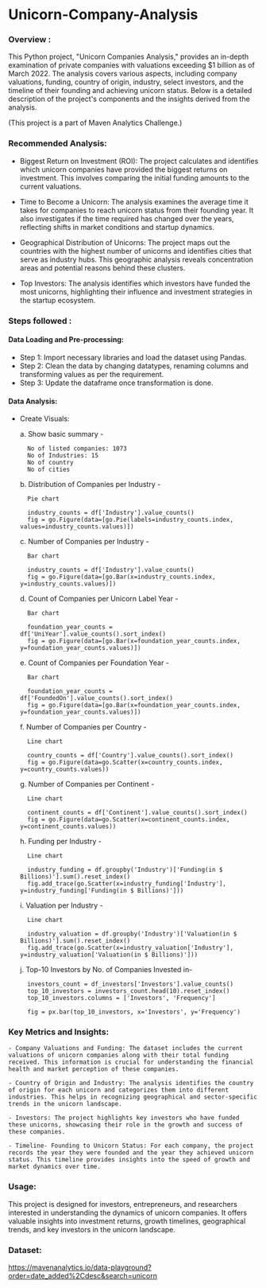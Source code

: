 # Unicorn-Company-Analysis

### Overview :
This Python project, "Unicorn Companies Analysis," provides an in-depth examination of private companies with valuations exceeding $1 billion as of March 2022. The analysis covers various aspects, including company valuations, funding, country of origin, industry, select investors, and the timeline of their founding and achieving unicorn status. Below is a detailed description of the project's components and the insights derived from the analysis.

(This project is a part of Maven Analytics Challenge.)

### Recommended Analysis:
- Biggest Return on Investment (ROI): The project calculates and identifies which unicorn companies have provided the biggest returns on investment. This involves comparing the initial funding amounts to the current valuations.

- Time to Become a Unicorn: The analysis examines the average time it takes for companies to reach unicorn status from their founding year. It also investigates if the time required has changed over the years, reflecting shifts in market conditions and startup dynamics.

- Geographical Distribution of Unicorns: The project maps out the countries with the highest number of unicorns and identifies cities that serve as industry hubs. This geographic analysis reveals concentration areas and potential reasons behind these clusters.

- Top Investors: The analysis identifies which investors have funded the most unicorns, highlighting their influence and investment strategies in the startup ecosystem.

### Steps followed :
#### Data Loading and Pre-processing:
- Step 1: Import necessary libraries and load the dataset using Pandas.
- Step 2: Clean the data by changing datatypes, renaming columns and transforming values as per the requirement.
- Step 3: Update the dataframe once transformation is done.

#### Data Analysis:

- Create Visuals:
  
    a. Show basic summary -
    
        No of listed companies: 1073
        No of Industries: 15
        No of country
        No of cities
      
    b. Distribution of Companies per Industry -
    
        Pie chart
  
        industry_counts = df['Industry'].value_counts()
        fig = go.Figure(data=[go.Pie(labels=industry_counts.index, values=industry_counts.values)])
        
    c. Number of Companies per Industry -
    
        Bar chart
  
        industry_counts = df['Industry'].value_counts()
        fig = go.Figure(data=[go.Bar(x=industry_counts.index, y=industry_counts.values)])
        
    d. Count of Companies per Unicorn Label Year -
    
        Bar chart
        
        foundation_year_counts = df['UniYear'].value_counts().sort_index()
        fig = go.Figure(data=[go.Bar(x=foundation_year_counts.index, y=foundation_year_counts.values)])
        
    e. Count of Companies per Foundation Year -
    
        Bar chart
        
        foundation_year_counts = df['FoundedOn'].value_counts().sort_index()
        fig = go.Figure(data=[go.Bar(x=foundation_year_counts.index, y=foundation_year_counts.values)])
        
    f. Number of Companies per Country -
    
        Line chart
        
        country_counts = df['Country'].value_counts().sort_index()
        fig = go.Figure(data=go.Scatter(x=country_counts.index, y=country_counts.values))
        
    g. Number of Companies per Continent -
    
        Line chart
        
        continent_counts = df['Continent'].value_counts().sort_index()
        fig = go.Figure(data=go.Scatter(x=continent_counts.index, y=continent_counts.values))
        
    h. Funding per Industry -
    
        Line chart
        
        industry_funding = df.groupby('Industry')['Funding(in $ Billions)'].sum().reset_index()
        fig.add_trace(go.Scatter(x=industry_funding['Industry'], y=industry_funding['Funding(in $ Billions)']))
        
    i. Valuation per Industry -
    
        Line chart
  
        industry_valuation = df.groupby('Industry')['Valuation(in $ Billions)'].sum().reset_index()
        fig.add_trace(go.Scatter(x=industry_valuation['Industry'], y=industry_valuation['Valuation(in $ Billions)']))
        
    j. Top-10 Investors by No. of Companies Invested in-
    
        investors_count = df_investors['Investors'].value_counts()
        top_10_investors = investors_count.head(10).reset_index()
        top_10_investors.columns = ['Investors', 'Frequency']
  
        fig = px.bar(top_10_investors, x='Investors', y='Frequency')

  
### Key Metrics and Insights:
  
    - Company Valuations and Funding: The dataset includes the current valuations of unicorn companies along with their total funding received. This information is crucial for understanding the financial health and market perception of these companies.

    - Country of Origin and Industry: The analysis identifies the country of origin for each unicorn and categorizes them into different industries. This helps in recognizing geographical and sector-specific trends in the unicorn landscape.

    - Investors: The project highlights key investors who have funded these unicorns, showcasing their role in the growth and success of these companies.

    - Timeline- Founding to Unicorn Status: For each company, the project records the year they were founded and the year they achieved unicorn status. This timeline provides insights into the speed of growth and market dynamics over time.


### Usage:
This project is designed for investors, entrepreneurs, and researchers interested in understanding the dynamics of unicorn companies. It offers valuable insights into investment returns, growth timelines, geographical trends, and key investors in the unicorn landscape.

### Dataset:
https://mavenanalytics.io/data-playground?order=date_added%2Cdesc&search=unicorn
